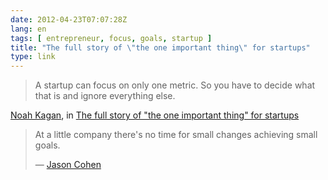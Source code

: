 ```yaml
---
date: 2012-04-23T07:07:28Z
lang: en
tags: [ entrepreneur, focus, goals, startup ]
title: "The full story of \"the one important thing\" for startups"
type: link
---
```


> A startup can focus on only one metric. 
> So you have to decide what that is and ignore everything else.

[Noah Kagan](http://okdork.com/), in [The full story of "the one important thing" for startups](http://blog.asmartbear.com/one-priority.html)

> At a little company there's no time for small changes achieving small goals.
>
> — [Jason Cohen](http://twitter.com/asmartbear)

